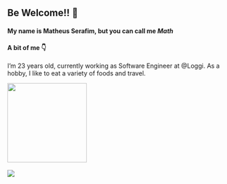 ## Be Welcome!! 👋

#### My name is Matheus Serafim, but you can call me _Math_

#### A bit of me 👇
I’m 23 years old, currently working as Software Engineer at @Loggi. As a hobby, I like to eat a variety of foods and travel.

<div align="left">
   <a href="https://github.com/notoriousz">
  <img height="180em" src="https://github-readme-stats.vercel.app/api/top-langs/?username=notoriousz&layout=compact&langs_count=7&theme=dark"/>
</div>

</br>

<img href="https://mail.google.com/mail/u/1/#inbox?compose=DmwnWrRsnxFXLMfrGxsxDkRRlvxtFGzBHHKWRQrTSsvGdCFFZwhVtxfJKHcQgQCHNppLRNmKzpqG"  src="https://img.shields.io/badge/Gmail-D14836?style=for-the-badge&logo=gmail&logoColor=white"/>
